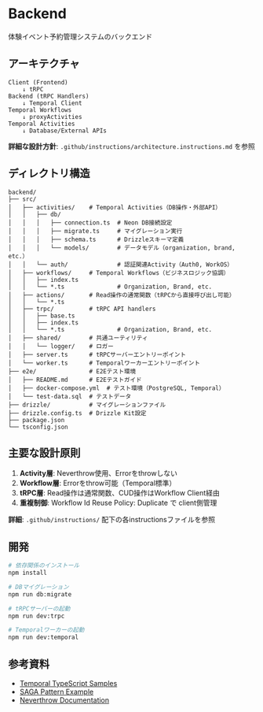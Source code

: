 # Backend

体験イベント予約管理システムのバックエンド

## アーキテクチャ

```
Client (Frontend) 
    ↓ tRPC
Backend (tRPC Handlers)
    ↓ Temporal Client
Temporal Workflows
    ↓ proxyActivities
Temporal Activities
    ↓ Database/External APIs
```

**詳細な設計方針**: `.github/instructions/architecture.instructions.md` を参照

## ディレクトリ構造

```
backend/
├── src/
│   ├── activities/    # Temporal Activities（DB操作・外部API）
│   │   ├── db/
│   │   │   ├── connection.ts  # Neon DB接続設定
│   │   │   ├── migrate.ts     # マイグレーション実行
│   │   │   ├── schema.ts      # Drizzleスキーマ定義
│   │   │   └── models/        # データモデル（organization, brand, etc.）
│   │   └── auth/              # 認証関連Activity（Auth0, WorkOS）
│   ├── workflows/     # Temporal Workflows（ビジネスロジック協調）
│   │   ├── index.ts
│   │   └── *.ts               # Organization, Brand, etc.
│   ├── actions/       # Read操作の通常関数（tRPCから直接呼び出し可能）
│   │   └── *.ts
│   ├── trpc/          # tRPC API handlers
│   │   ├── base.ts
│   │   ├── index.ts
│   │   └── *.ts               # Organization, Brand, etc.
│   ├── shared/        # 共通ユーティリティ
│   │   └── logger/    # ロガー
│   ├── server.ts      # tRPCサーバーエントリーポイント
│   └── worker.ts      # Temporalワーカーエントリーポイント
├── e2e/               # E2Eテスト環境
│   ├── README.md      # E2Eテストガイド
│   ├── docker-compose.yml  # テスト環境（PostgreSQL, Temporal）
│   └── test-data.sql  # テストデータ
├── drizzle/           # マイグレーションファイル
├── drizzle.config.ts  # Drizzle Kit設定
├── package.json
└── tsconfig.json
```

## 主要な設計原則

1. **Activity層**: Neverthrow使用、Errorをthrowしない
2. **Workflow層**: Errorをthrow可能（Temporal標準）
3. **tRPC層**: Read操作は通常関数、CUD操作はWorkflow Client経由
4. **重複制御**: Workflow Id Reuse Policy: Duplicate で client側管理

**詳細**: `.github/instructions/` 配下の各instructionsファイルを参照

## 開発

```bash
# 依存関係のインストール
npm install

# DBマイグレーション
npm run db:migrate

# tRPCサーバーの起動
npm run dev:trpc

# Temporalワーカーの起動
npm run dev:temporal
```

## 参考資料

- [Temporal TypeScript Samples](https://github.com/temporalio/samples-typescript/tree/main)
- [SAGA Pattern Example](https://github.com/temporalio/samples-typescript/tree/main/saga)
- [Neverthrow Documentation](https://github.com/supermacro/neverthrow)
